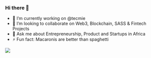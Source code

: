 ### Hi there 👋

- 🔭 I’m currently working on @tecmie
- 👯 I’m looking to collaborate on Web3, Blockchain, SASS & Fintech Projects
- 💬 Ask me about Entrepreneurship, Product and Startups in Africa
- ⚡ Fun fact: Macaronis are better than spaghetti

![](https://komarev.com/ghpvc/?username=your-github-username)

